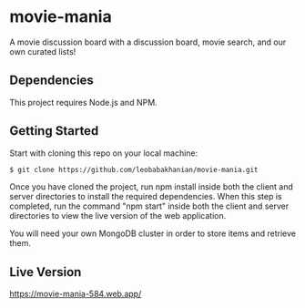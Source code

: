 # movie-mania
A movie discussion board with a discussion board, movie search, and our own curated lists!

## Dependencies

This project requires Node.js and NPM.
  
## Getting Started

Start with cloning this repo on your local machine:

```sh
$ git clone https://github.com/leobabakhanian/movie-mania.git
```

Once you have cloned the project, run npm install inside both the client and server directories to install the required dependencies. When this step is completed, run the command "npm start" inside both the client and server directories to view the live version of the web application.

You will need your own MongoDB cluster in order to store items and retrieve them.

## Live Version

https://movie-mania-584.web.app/
